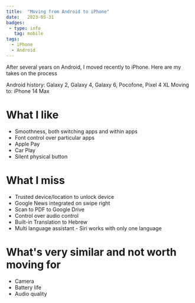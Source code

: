 ```yaml
---
title:  "Moving from Android to iPhone"
date:   2023-05-31 
badges: 
 - type: info
   tag: mobile
tags:
  - iPhone
  - Android  
---
```


After several years on Android, I moved recently to iPhone.
Here are my takes on the process

Android history: Galaxy 2, Galaxy 4, Galaxy 6, Pocofone, Pixel 4 XL
Moving to: iPhone 14 Max

<!--more-->

# What I like
* Smoothness, both switching apps and within apps
* Font control over particular apps
* Apple Pay
* Car Play
* Silent physical button

# What I miss
* Trusted device/location to unlock device
* Google News integrated on swipe right 
* Scan to PDF to Google Drive
* Control over audio control
* Built-in Translation to Hebrew
* Multi language assistant - Siri works with only one language

# What's very similar and not worth moving for
* Camera
* Battery life
* Audio quality

